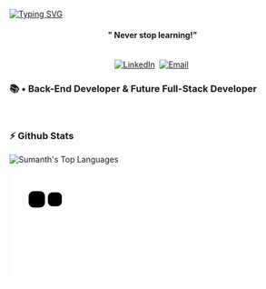 [![Typing SVG](https://readme-typing-svg.herokuapp.com/?color=0b2d52&size=35&center=true&vCenter=true&width=1000&lines=Hey+There+!;Dev+Full+Stack;+:%29)](https://git.io/typing-svg)

<p align="center">
  <p/>
  <p>
    <h4 align="center"><b>"</> Never stop learning!"</b></h4>
  </p>
  <p align="center">
  <br>
  <a href="https://www.linkedin.com/in/guilherme-cifali-87238b244/"><img src="https://img.shields.io/badge/linkedin-%230077B5.svg?&style=for-the-badge&logo=linkedin&logoColor=white" alt="LinkedIn" /></a>&nbsp;
   <a href="mailto:guilhermecifali.comerial@gmail.com"><img src="https://img.shields.io/badge/Gmail-D14836?style=for-the-badge&logo=gmail&logoColor=white" alt="Email" /></a>&nbsp;

  </p>
  
  ### 📚 • Back-End Developer & Future Full-Stack Developer
  
 
 <br>
  
  ### :zap: Github Stats
    
  <img src="https://github-readme-stats.sumanth-talluri.vercel.app/api/top-langs/?username=GCIFALI&show_icons=true&hide_border=true&theme=radical" width="37%" alt="Sumanth's Top Languages">
  
  
   <div> 
 
  ![Snake animation](https://github.com/rafaballerini/rafaballerini/blob/output/github-contribution-grid-snake.svg)

</div>
 
